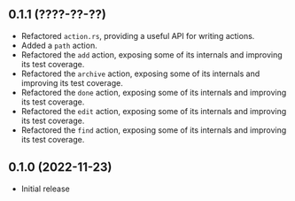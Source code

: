## 0.1.1 (????-??-??)

- Refactored `action.rs`, providing a useful API for writing actions.
- Added a `path` action.
- Refactored the `add` action, exposing some of its internals and
  improving its test coverage.
- Refactored the `archive` action, exposing some of its internals and
  improving its test coverage.
- Refactored the `done` action, exposing some of its internals and
  improving its test coverage.
- Refactored the `edit` action, exposing some of its internals and
  improving its test coverage.
- Refactored the `find` action, exposing some of its internals and
  improving its test coverage.

## 0.1.0 (2022-11-23)

- Initial release
